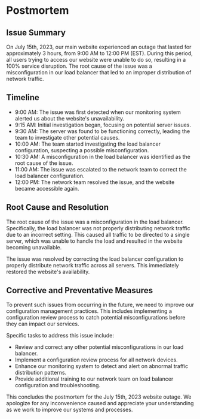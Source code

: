 # Postmortem

## Issue Summary

On July 15th, 2023, our main website experienced an outage that lasted for approximately 3 hours, from 9:00 AM to 12:00 PM (EST). During this period, all users trying to access our website were unable to do so, resulting in a 100% service disruption. The root cause of the issue was a misconfiguration in our load balancer that led to an improper distribution of network traffic.

## Timeline

- 9:00 AM: The issue was first detected when our monitoring system alerted us about the website's unavailability.
- 9:15 AM: Initial investigation began, focusing on potential server issues.
- 9:30 AM: The server was found to be functioning correctly, leading the team to investigate other potential causes.
- 10:00 AM: The team started investigating the load balancer configuration, suspecting a possible misconfiguration.
- 10:30 AM: A misconfiguration in the load balancer was identified as the root cause of the issue.
- 11:00 AM: The issue was escalated to the network team to correct the load balancer configuration.
- 12:00 PM: The network team resolved the issue, and the website became accessible again.

## Root Cause and Resolution

The root cause of the issue was a misconfiguration in the load balancer. Specifically, the load balancer was not properly distributing network traffic due to an incorrect setting. This caused all traffic to be directed to a single server, which was unable to handle the load and resulted in the website becoming unavailable.

The issue was resolved by correcting the load balancer configuration to properly distribute network traffic across all servers. This immediately restored the website's availability.

## Corrective and Preventative Measures

To prevent such issues from occurring in the future, we need to improve our configuration management practices. This includes implementing a configuration review process to catch potential misconfigurations before they can impact our services.

Specific tasks to address this issue include:

- Review and correct any other potential misconfigurations in our load balancer.
- Implement a configuration review process for all network devices.
- Enhance our monitoring system to detect and alert on abnormal traffic distribution patterns.
- Provide additional training to our network team on load balancer configuration and troubleshooting.

This concludes the postmortem for the July 15th, 2023 website outage. We apologize for any inconvenience caused and appreciate your understanding as we work to improve our systems and processes.
